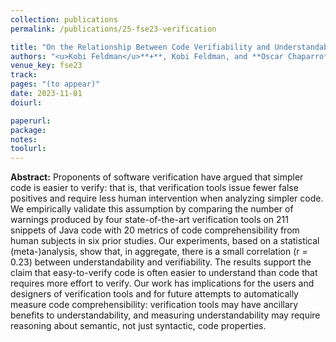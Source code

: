 ```yaml
---
collection: publications
permalink: /publications/25-fse23-verification

title: "On the Relationship Between Code Verifiability and Understandability"
authors: "<u>Kobi Feldman</u>**+**, Kobi Feldman, and **Oscar Chaparro**"
venue_key: fse23
track:
pages: "(to appear)"
date: 2023-11-01
doiurl: 

paperurl: 
package: 
notes:
toolurl: 
---
```


**Abstract:** Proponents of software verification have argued that simpler code is easier to verify: that is, that verification tools issue fewer false positives and require less human intervention when analyzing simpler code. We empirically validate this assumption by comparing the number of warnings produced by four state-of-the-art verification tools on 211 snippets of Java code with 20 metrics of code comprehensibility from human subjects in six prior studies. Our experiments, based on a statistical (meta-)analysis, show that, in aggregate, there is a small correlation (r = 0.23) between understandability and verifiability. The results support the claim that easy-to-verify code is often easier to understand than code that requires more effort to verify. Our work has implications for the users and designers of verification tools and for future attempts to automatically measure code comprehensibility: verification tools may have ancillary benefits to understandability, and measuring understandability may require reasoning about semantic, not just syntactic, code properties.
